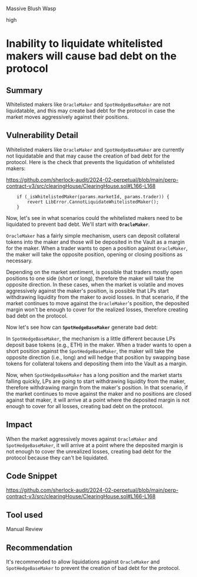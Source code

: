Massive Blush Wasp

high

# Inability to liquidate whitelisted makers will cause bad debt on the protocol

## Summary

Whitelisted makers like `OracleMaker` and `SpotHedgeBaseMaker` are not liquidatable, and this may create bad debt for the protocol in case the market moves aggressively against their positions. 

## Vulnerability Detail

Whitelisted makers like `OracleMaker` and `SpotHedgeBaseMaker` are currently not liquidatable and that may cause the creation of bad debt for the protocol. Here is the check that prevents the liquidation of whitelisted makers:

https://github.com/sherlock-audit/2024-02-perpetual/blob/main/perp-contract-v3/src/clearingHouse/ClearingHouse.sol#L166-L168
```solidity
    if (_isWhitelistedMaker(params.marketId, params.trader)) {
        revert LibError.CannotLiquidateWhitelistedMaker();
    }
```

Now, let's see in what scenarios could the whitelisted makers need to be liquidated to prevent bad debt. We'll start with **`OracleMaker`**.

`OracleMaker` has a fairly simple mechanism, users can deposit collateral tokens into the maker and those will be deposited in the Vault as a margin for the maker. When a trader wants to open a position against `OracleMaker`, the maker will take the opposite position, opening or closing positions as necessary. 

Depending on the market sentiment, is possible that traders mostly open positions to one side (short or long), therefore the maker will take the opposite direction. In these cases, when the market is volatile and moves aggressively against the maker's position, is possible that LPs start withdrawing liquidity from the maker to avoid losses. In that scenario, if the market continues to move against the `OracleMaker`'s position, the deposited margin won't be enough to cover for the realized losses, therefore creating bad debt on the protocol.

Now let's see how can **`SpotHedgeBaseMaker`** generate bad debt:

In `SpotHedgeBaseMaker`, the mechanism is a little different because LPs deposit base tokens (e.g., ETH) in the maker. When a trader wants to open a short position against the `SpotHedgeBaseMaker`, the maker will take the opposite direction (i.e., long) and will hedge that position by swapping base tokens for collateral tokens and depositing them into the Vault as a margin.

Now, when `SpotHedgeBaseMaker` has a long position and the market starts falling quickly, LPs are going to start withdrawing liquidity from the maker, therefore withdrawing margin from the maker's position. In that scenario, if the market continues to move against the maker and no positions are closed against that maker, it will arrive at a point where the deposited margin is not enough to cover for all losses, creating bad debt on the protocol.

## Impact

When the market aggressively moves against `OracleMaker` and `SpotHedgeBaseMaker`, it will arrive at a point where the deposited margin is not enough to cover the unrealized losses, creating bad debt for the protocol because they can't be liquidated. 

## Code Snippet

https://github.com/sherlock-audit/2024-02-perpetual/blob/main/perp-contract-v3/src/clearingHouse/ClearingHouse.sol#L166-L168

## Tool used

Manual Review

## Recommendation

It's recommended to allow liquidations against `OracleMaker` and `SpotHedgeBaseMaker` to prevent the creation of bad debt for the protocol. 